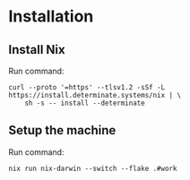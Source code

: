 # Installation

## Install Nix

Run command:

```shell
curl --proto '=https' --tlsv1.2 -sSf -L https://install.determinate.systems/nix | \
    sh -s -- install --determinate
```

## Setup the machine

Run command:

```shell
nix run nix-darwin --switch --flake .#work
```
